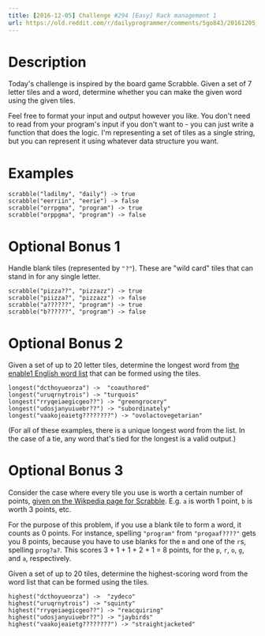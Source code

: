 ```yaml
---
title: [2016-12-05] Challenge #294 [Easy] Rack management 1
url: https://old.reddit.com/r/dailyprogrammer/comments/5go843/20161205_challenge_294_easy_rack_management_1/
---
```


# Description

Today's challenge is inspired by the board game Scrabble. Given a set of 7 letter tiles and a word, determine whether you can make the given word using the given tiles.

Feel free to format your input and output however you like. You don't need to read from your program's input if you don't want to - you can just write a function that does the logic. I'm representing a set of tiles as a single string, but you can represent it using whatever data structure you want.

# Examples

    scrabble("ladilmy", "daily") -> true
    scrabble("eerriin", "eerie") -> false
    scrabble("orrpgma", "program") -> true
    scrabble("orppgma", "program") -> false

# Optional Bonus 1

Handle blank tiles (represented by `"?"`). These are "wild card" tiles that can stand in for any single letter.

    scrabble("pizza??", "pizzazz") -> true
    scrabble("piizza?", "pizzazz") -> false
    scrabble("a??????", "program") -> true
    scrabble("b??????", "program") -> false

# Optional Bonus 2

Given a set of up to 20 letter tiles, determine the longest word from [the enable1 English word list](https://storage.googleapis.com/google-code-archive-downloads/v2/code.google.com/dotnetperls-controls/enable1.txt) that can be formed using the tiles.

    longest("dcthoyueorza") ->  "coauthored"
    longest("uruqrnytrois") -> "turquois"
    longest("rryqeiaegicgeo??") -> "greengrocery"
    longest("udosjanyuiuebr??") -> "subordinately"
    longest("vaakojeaietg????????") -> "ovolactovegetarian"

(For all of these examples, there is a unique longest word from the list. In the case of a tie, any word that's tied for the longest is a valid output.)

# Optional Bonus 3

Consider the case where every tile you use is worth a certain number of points, [given on the Wikpedia page for Scrabble](https://en.wikipedia.org/wiki/Scrabble_letter_distributions#English). E.g. `a` is worth 1 point, `b` is worth 3 points, etc.

For the purpose of this problem, if you use a blank tile to form a word, it counts as 0 points. For instance, spelling `"program"` from `"progaaf????"` gets you 8 points, because you have to use blanks for the `m` and one of the `r`s, spelling `prog?a?`. This scores 3 + 1 + 1 + 2 + 1 = 8 points, for the `p`, `r`, `o`, `g`, and `a`, respectively.

Given a set of up to 20 tiles, determine the highest-scoring word from the word list that can be formed using the tiles.

    highest("dcthoyueorza") ->  "zydeco"
    highest("uruqrnytrois") -> "squinty"
    highest("rryqeiaegicgeo??") -> "reacquiring"
    highest("udosjanyuiuebr??") -> "jaybirds"
    highest("vaakojeaietg????????") -> "straightjacketed"